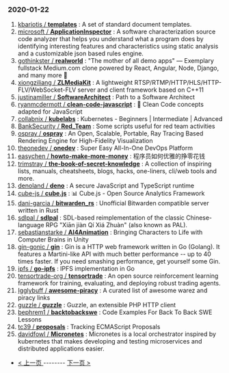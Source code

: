 ### 2020-01-22 
1. [
        kbariotis /
**templates**](https://github.com/kbariotis/templates) : A set of standard document templates.
1. [
        microsoft /
**ApplicationInspector**](https://github.com/microsoft/ApplicationInspector) : A software characterization source code analyzer that helps you understand what a program does by identifying interesting features and characteristics using static analysis and a customizable json based rules engine.
1. [
        gothinkster /
**realworld**](https://github.com/gothinkster/realworld) : "The mother of all demo apps" — Exemplary fullstack Medium.com clone powered by React, Angular, Node, Django, and many more 🏅
1. [
        xiongziliang /
**ZLMediaKit**](https://github.com/xiongziliang/ZLMediaKit) : A lightweight RTSP/RTMP/HTTP/HLS/HTTP-FLV/WebSocket-FLV server and client framework based on C++11
1. [
        justinamiller /
**SoftwareArchitect**](https://github.com/justinamiller/SoftwareArchitect) : Path to a Software Architect
1. [
        ryanmcdermott /
**clean-code-javascript**](https://github.com/ryanmcdermott/clean-code-javascript) : 🛁 Clean Code concepts adapted for JavaScript
1. [
        collabnix /
**kubelabs**](https://github.com/collabnix/kubelabs) : Kubernetes - Beginners | Intermediate | Advanced
1. [
        BankSecurity /
**Red_Team**](https://github.com/BankSecurity/Red_Team) : Some scripts useful for red team activities
1. [
        ospray /
**ospray**](https://github.com/ospray/ospray) : An Open, Scalable, Portable, Ray Tracing Based Rendering Engine for High-Fidelity Visualization
1. [
        theonedev /
**onedev**](https://github.com/theonedev/onedev) : Super Easy All-In-One DevOps Platform
1. [
        easychen /
**howto-make-more-money**](https://github.com/easychen/howto-make-more-money) : 程序员如何优雅的挣零花钱
1. [
        trimstray /
**the-book-of-secret-knowledge**](https://github.com/trimstray/the-book-of-secret-knowledge) : A collection of inspiring lists, manuals, cheatsheets, blogs, hacks, one-liners, cli/web tools and more.
1. [
        denoland /
**deno**](https://github.com/denoland/deno) : A secure JavaScript and TypeScript runtime
1. [
        cube-js /
**cube.js**](https://github.com/cube-js/cube.js) : 📊 Cube.js - Open Source Analytics Framework
1. [
        dani-garcia /
**bitwarden_rs**](https://github.com/dani-garcia/bitwarden_rs) : Unofficial Bitwarden compatible server written in Rust
1. [
        sdlpal /
**sdlpal**](https://github.com/sdlpal/sdlpal) : SDL-based reimplementation of the classic Chinese-language RPG "Xiān jiàn Qí Xiá Zhuàn" (also known as PAL).
1. [
        sebastianstarke /
**AI4Animation**](https://github.com/sebastianstarke/AI4Animation) : Bringing Characters to Life with Computer Brains in Unity
1. [
        gin-gonic /
**gin**](https://github.com/gin-gonic/gin) : Gin is a HTTP web framework written in Go (Golang). It features a Martini-like API with much better performance -- up to 40 times faster. If you need smashing performance, get yourself some Gin.
1. [
        ipfs /
**go-ipfs**](https://github.com/ipfs/go-ipfs) : IPFS implementation in Go
1. [
        tensortrade-org /
**tensortrade**](https://github.com/tensortrade-org/tensortrade) : An open source reinforcement learning framework for training, evaluating, and deploying robust trading agents.
1. [
        Igglybuff /
**awesome-piracy**](https://github.com/Igglybuff/awesome-piracy) : A curated list of awesome warez and piracy links
1. [
        guzzle /
**guzzle**](https://github.com/guzzle/guzzle) : Guzzle, an extensible PHP HTTP client
1. [
        bephrem1 /
**backtobackswe**](https://github.com/bephrem1/backtobackswe) : Code Examples For Back To Back SWE Lessons
1. [
        tc39 /
**proposals**](https://github.com/tc39/proposals) : Tracking ECMAScript Proposals
1. [
        davidfowl /
**Micronetes**](https://github.com/davidfowl/Micronetes) : Micronetes is a local orchestrator inspired by kubernetes that makes developing and testing microservices and distributed applications easier. 

- [ < 上一页 ](https://github.com/able8/github-trending-daily-record/blob/master/2020-01-21.md) -------- [ 下一页 > ](https://github.com/able8/github-trending-daily-record/blob/master/2020-01-23.md)